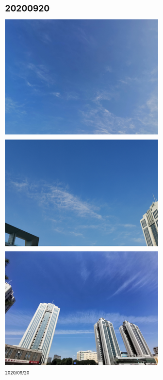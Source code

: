 # 20200920

![](../../../assets/001/2020092001.png)

![](../../../assets/001/2020092002.png)

![](../../../assets/001/2020092003.png)

2020/09/20